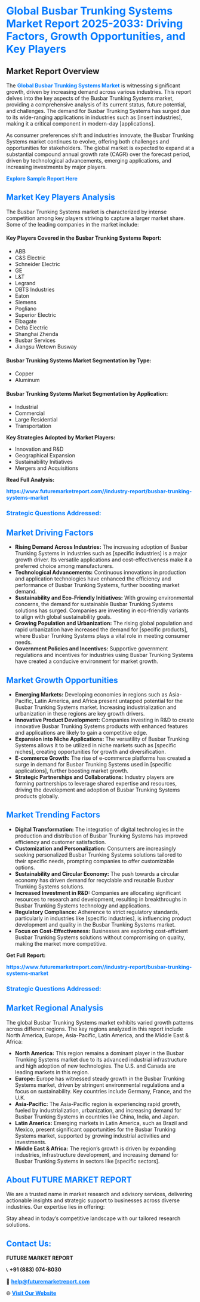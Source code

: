 <h1 style="color: #007BFF;">Global Busbar Trunking Systems Market Report 2025-2033: Driving Factors, Growth Opportunities, and Key Players</h1>

<section id="overview">
<h2>Market Report Overview</h2>
<p>The <a href="https://www.futuremarketreport.com//industry-report/busbar-trunking-systems-market" style="color: #007BFF; text-decoration: none;"><strong>Global Busbar Trunking Systems Market</strong></a> is witnessing significant growth, driven by increasing demand across various industries. This report delves into the key aspects of the Busbar Trunking Systems market, providing a comprehensive analysis of its current status, future potential, and challenges. The demand for Busbar Trunking Systems has surged due to its wide-ranging applications in industries such as [insert industries], making it a critical component in modern-day [applications].</p>
<p>As consumer preferences shift and industries innovate, the Busbar Trunking Systems market continues to evolve, offering both challenges and opportunities for stakeholders. The global market is expected to expand at a substantial compound annual growth rate (CAGR) over the forecast period, driven by technological advancements, emerging applications, and increasing investments by major players.</p>
</section>

<section id="overview">
<p><a href="https://www.futuremarketreport.com//request-sample/reportId=76798" style="color: #007BFF; text-decoration: none;"><strong>Explore Sample Report Here</strong></a></p>
</section>

<section id="key-players">
<h2 style="color: #007BFF;">Market Key Players Analysis</h2>
<p>The Busbar Trunking Systems market is characterized by intense competition among key players striving to capture a larger market share. Some of the leading companies in the market include:</p>
<h4>Key Players Covered in the Busbar Trunking Systems Report:</h4>
<ul><li>ABB</li><li>C&amp;S Electric</li><li>Schneider Electric</li><li>GE</li><li>L&amp;T</li><li>Legrand</li><li>DBTS Industries</li><li>Eaton</li><li>Siemens</li><li>Pogliano</li><li>Superior Electric</li><li>Elbagate</li><li>Delta Electric</li><li>Shanghai Zhenda</li><li>Busbar Services</li><li>Jiangsu Wetown Busway</li></ul>
<h4>Busbar Trunking Systems Market Segmentation by Type:</h4>
<ul><li>Copper</li><li>Aluminum</li></ul>

<h4>Busbar Trunking Systems Market Segmentation by Application:</h4>
<ul><li>Industrial</li><li>Commercial</li><li>Large Residential</li><li>Transportation</li></ul>
<p><strong>Key Strategies Adopted by Market Players:</strong></p>
<ul>
<li>Innovation and R&D</li>
<li>Geographical Expansion</li>
<li>Sustainability Initiatives</li>
<li>Mergers and Acquisitions</li>
</ul>
</section>

<section>
<p><strong>Read Full Analysis: </strong></p><a href="https://www.futuremarketreport.com//industry-report/busbar-trunking-systems-market" style="color: #007BFF; text-decoration: none;"><strong>https://www.futuremarketreport.com//industry-report/busbar-trunking-systems-market</strong></a>
<h3 style="color: #007BFF;">Strategic Questions Addressed:</h3>
</section>

<section id="driving-factors">
<h2 style="color: #007BFF;">Market Driving Factors</h2>
<ul>
<li><strong>Rising Demand Across Industries:</strong> The increasing adoption of Busbar Trunking Systems in industries such as [specific industries] is a major growth driver. Its versatile applications and cost-effectiveness make it a preferred choice among manufacturers.</li>
<li><strong>Technological Advancements:</strong> Continuous innovations in production and application technologies have enhanced the efficiency and performance of Busbar Trunking Systems, further boosting market demand.</li>
<li><strong>Sustainability and Eco-Friendly Initiatives:</strong> With growing environmental concerns, the demand for sustainable Busbar Trunking Systems solutions has surged. Companies are investing in eco-friendly variants to align with global sustainability goals.</li>
<li><strong>Growing Population and Urbanization:</strong> The rising global population and rapid urbanization have increased the demand for [specific products], where Busbar Trunking Systems plays a vital role in meeting consumer needs.</li>
<li><strong>Government Policies and Incentives:</strong> Supportive government regulations and incentives for industries using Busbar Trunking Systems have created a conducive environment for market growth.</li>
</ul>
</section>

<section id="growth-opportunities">
<h2 style="color: #007BFF;">Market Growth Opportunities</h2>
<ul>
<li><strong>Emerging Markets:</strong> Developing economies in regions such as Asia-Pacific, Latin America, and Africa present untapped potential for the Busbar Trunking Systems market. Increasing industrialization and urbanization in these regions are key growth drivers.</li>
<li><strong>Innovative Product Development:</strong> Companies investing in R&D to create innovative Busbar Trunking Systems products with enhanced features and applications are likely to gain a competitive edge.</li>
<li><strong>Expansion into Niche Applications:</strong> The versatility of Busbar Trunking Systems allows it to be utilized in niche markets such as [specific niches], creating opportunities for growth and diversification.</li>
<li><strong>E-commerce Growth:</strong> The rise of e-commerce platforms has created a surge in demand for Busbar Trunking Systems used in [specific applications], further boosting market growth.</li>
<li><strong>Strategic Partnerships and Collaborations:</strong> Industry players are forming partnerships to leverage shared expertise and resources, driving the development and adoption of Busbar Trunking Systems products globally.</li>
</ul>
</section>

<section id="trending-factors">
<h2 style="color: #007BFF;">Market Trending Factors</h2>
<ul>
<li><strong>Digital Transformation:</strong> The integration of digital technologies in the production and distribution of Busbar Trunking Systems has improved efficiency and customer satisfaction.</li>
<li><strong>Customization and Personalization:</strong> Consumers are increasingly seeking personalized Busbar Trunking Systems solutions tailored to their specific needs, prompting companies to offer customizable options.</li>
<li><strong>Sustainability and Circular Economy:</strong> The push towards a circular economy has driven demand for recyclable and reusable Busbar Trunking Systems solutions.</li>
<li><strong>Increased Investment in R&D:</strong> Companies are allocating significant resources to research and development, resulting in breakthroughs in Busbar Trunking Systems technology and applications.</li>
<li><strong>Regulatory Compliance:</strong> Adherence to strict regulatory standards, particularly in industries like [specific industries], is influencing product development and quality in the Busbar Trunking Systems market.</li>
<li><strong>Focus on Cost-Effectiveness:</strong> Businesses are exploring cost-efficient Busbar Trunking Systems solutions without compromising on quality, making the market more competitive.</li>
</ul>
</section>

<section>
<p><strong>Get Full Report: </strong></p><a href="https://www.futuremarketreport.com//industry-report/busbar-trunking-systems-market" style="color: #007BFF; text-decoration: none;"><strong>https://www.futuremarketreport.com//industry-report/busbar-trunking-systems-market</strong></a>
<h3 style="color: #007BFF;">Strategic Questions Addressed:</h3>
</section>


<section id="regional-analysis">
<h2 style="color: #007BFF;">Market Regional Analysis</h2>
<p>The global Busbar Trunking Systems market exhibits varied growth patterns across different regions. The key regions analyzed in this report include North America, Europe, Asia-Pacific, Latin America, and the Middle East & Africa:</p>
<ul>
<li><strong>North America:</strong> This region remains a dominant player in the Busbar Trunking Systems market due to its advanced industrial infrastructure and high adoption of new technologies. The U.S. and Canada are leading markets in this region.</li>
<li><strong>Europe:</strong> Europe has witnessed steady growth in the Busbar Trunking Systems market, driven by stringent environmental regulations and a focus on sustainability. Key countries include Germany, France, and the U.K.</li>
<li><strong>Asia-Pacific:</strong> The Asia-Pacific region is experiencing rapid growth, fueled by industrialization, urbanization, and increasing demand for Busbar Trunking Systems in countries like China, India, and Japan.</li>
<li><strong>Latin America:</strong> Emerging markets in Latin America, such as Brazil and Mexico, present significant opportunities for the Busbar Trunking Systems market, supported by growing industrial activities and investments.</li>
<li><strong>Middle East & Africa:</strong> The region’s growth is driven by expanding industries, infrastructure development, and increasing demand for Busbar Trunking Systems in sectors like [specific sectors].</li>
</ul>
</section>

<footer>
<h2 style="color: #007BFF;">About FUTURE MARKET REPORT</h2>
<p>We are a trusted name in market research and advisory services, delivering actionable insights and strategic support to businesses across diverse industries. Our expertise lies in offering:</p>

<p>Stay ahead in today’s competitive landscape with our tailored research solutions.</p>

<h2 style="color: #007BFF;">Contact Us:</h2>
<p><strong>FUTURE MARKET REPORT</strong></p>
<p>📞 <strong>+91 (883) 074-8030</strong></p>
<p>📧 <strong><a href="mailto:help@futuremarketreport.com" style="color: #007BFF;">help@futuremarketreport.com</a></strong></p>
<p>🌐 <strong><a href="https://www.futuremarketreport.com/" style="color: #007BFF;">Visit Our Website</a></strong></p>
</footer>